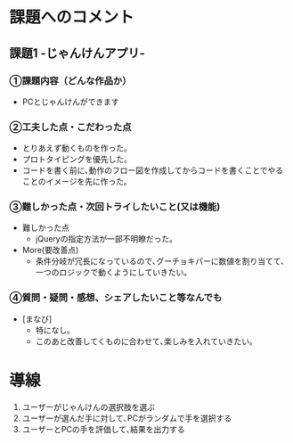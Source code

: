 # 課題へのコメント
## 課題1 -じゃんけんアプリ-

### ①課題内容（どんな作品か）
- PCとじゃんけんができます

### ②工夫した点・こだわった点
- とりあえず動くものを作った｡
- プロトタイピングを優先した｡
- コードを書く前に､動作のフロー図を作成してからコードを書くことでやることのイメージを先に作った｡

### ③難しかった点・次回トライしたいこと(又は機能)
- 難しかった点
  - jQueryの指定方法が一部不明瞭だった｡
- More(要改善点)
  - 条件分岐が冗長になっているので､グーチョキパーに数値を割り当てて､一つのロジックで動くようにしていきたい｡

### ④質問・疑問・感想、シェアしたいこと等なんでも
- [まなび] 
  - 特になし｡
  - このあと改善してくものに合わせて､楽しみを入れていきたい｡


# 導線
1. ユーザーがじゃんけんの選択肢を選ぶ
2. ユーザーが選んだ手に対して､PCがランダムで手を選択する
3. ユーザーとPCの手を評価して､結果を出力する